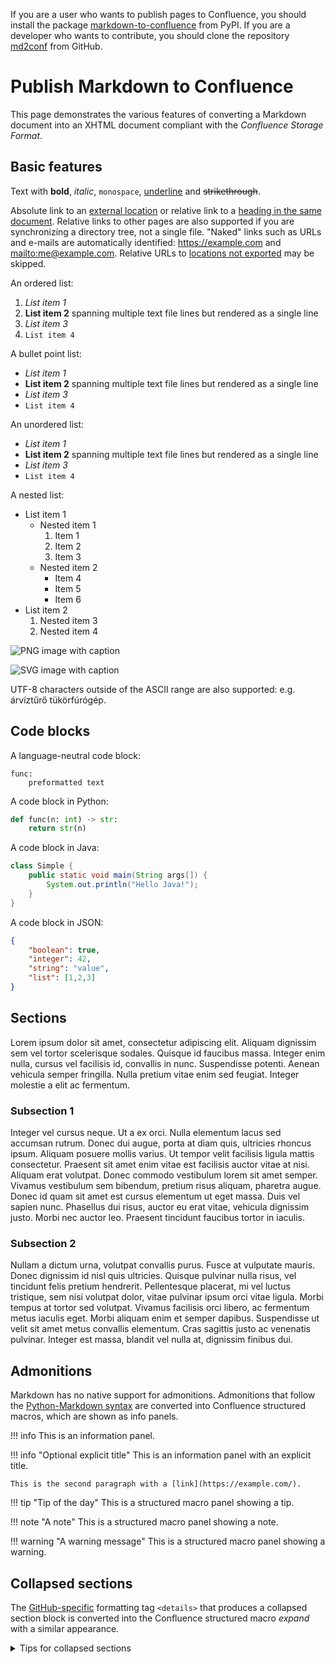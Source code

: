 <!-- confluence-page-id: 85668266616 -->

If you are a user who wants to publish pages to Confluence, you should install the package [markdown-to-confluence](https://pypi.org/project/markdown-to-confluence/) from PyPI. If you are a developer who wants to contribute, you should clone the repository [md2conf](https://github.com/hunyadi/md2conf) from GitHub.

# Publish Markdown to Confluence

This page demonstrates the various features of converting a Markdown document into an XHTML document compliant with the *Confluence Storage Format*.

## Basic features

Text with **bold**, *italic*, `monospace`, <ins>underline</ins> and ~~strikethrough~~.

Absolute link to an [external location](http://example.com/) or relative link to a [heading in the same document](#Basic-features). Relative links to other pages are also supported if you are synchronizing a directory tree, not a single file. "Naked" links such as URLs and e-mails are automatically identified: <https://example.com> and <mailto:me@example.com>. Relative URLs to [locations not exported](missing.md) may be skipped.

An ordered list:

1. *List item 1*
2. **List item 2**
spanning multiple text file lines but rendered as a single line
3. _List item 3_
4. `List item 4`

A bullet point list:

* *List item 1*
* **List item 2**
spanning multiple text file lines but rendered as a single line
* _List item 3_
* `List item 4`

An unordered list:

- *List item 1*
- **List item 2**
spanning multiple text file lines but rendered as a single line
- _List item 3_
- `List item 4`

A nested list:

* List item 1
    * Nested item 1
        1. Item 1
        2. Item 2
        3. Item 3
    * Nested item 2
        - Item 4
        - Item 5
        - Item 6
* List item 2
    1. Nested item 3
    2. Nested item 4

![PNG image with caption](figure/interoperability.png)

![SVG image with caption](figure/interoperability.svg)

UTF-8 characters outside of the ASCII range are also supported: e.g. árvíztűrő tükörfúrógép.

## Code blocks

A language-neutral code block:
```
func:
    preformatted text
```

A code block in Python:
```python
def func(n: int) -> str:
    return str(n)
```

A code block in Java:
```java
class Simple {
    public static void main(String args[]) {
        System.out.println("Hello Java!");
    }
}
```

A code block in JSON:
```json
{
    "boolean": true,
    "integer": 42,
    "string": "value",
    "list": [1,2,3]
}
```

## Sections

Lorem ipsum dolor sit amet, consectetur adipiscing elit. Aliquam dignissim sem vel tortor scelerisque sodales. Quisque id faucibus massa. Integer enim nulla, cursus vel facilisis id, convallis in nunc. Suspendisse potenti. Aenean vehicula semper fringilla. Nulla pretium vitae enim sed feugiat. Integer molestie a elit ac fermentum.

### Subsection 1

Integer vel cursus neque. Ut a ex orci. Nulla elementum lacus sed accumsan rutrum. Donec dui augue, porta at diam quis, ultricies rhoncus ipsum. Aliquam posuere mollis varius. Ut tempor velit facilisis ligula mattis consectetur. Praesent sit amet enim vitae est facilisis auctor vitae at nisi. Aliquam erat volutpat. Donec commodo vestibulum lorem sit amet semper. Vivamus vestibulum sem bibendum, pretium risus aliquam, pharetra augue. Donec id quam sit amet est cursus elementum ut eget massa. Duis vel sapien nunc. Phasellus dui risus, auctor eu erat vitae, vehicula dignissim justo. Morbi nec auctor leo. Praesent tincidunt faucibus tortor in iaculis.

### Subsection 2

Nullam a dictum urna, volutpat convallis purus. Fusce at vulputate mauris. Donec dignissim id nisl quis ultricies.
Quisque pulvinar nulla risus, vel tincidunt felis pretium hendrerit. Pellentesque placerat, mi vel luctus tristique,
sem nisi volutpat dolor, vitae pulvinar ipsum orci vitae ligula. Morbi tempus at tortor sed volutpat. Vivamus
facilisis orci libero, ac fermentum metus iaculis eget. Morbi aliquam enim et semper dapibus. Suspendisse ut velit sit
amet metus convallis elementum. Cras sagittis justo ac venenatis pulvinar. Integer est massa, blandit vel nulla at,
dignissim finibus dui.

## Admonitions

Markdown has no native support for admonitions. Admonitions that follow the [Python-Markdown syntax](https://python-markdown.github.io/extensions/admonition/) are converted into Confluence structured macros, which are shown as info panels.

!!! info
    This is an information panel.

!!! info "Optional explicit title"
    This is an information panel with an explicit title.

    This is the second paragraph with a [link](https://example.com/).

!!! tip "Tip of the day"
    This is a structured macro panel showing a tip.

!!! note "A note"
    This is a structured macro panel showing a note.

!!! warning "A warning message"
    This is a structured macro panel showing a warning.

## Collapsed sections

The [GitHub-specific](https://docs.github.com/en/get-started/writing-on-github/working-with-advanced-formatting/organizing-information-with-collapsed-sections) formatting tag `<details>` that produces a collapsed section block is converted into the Confluence structured macro *expand* with a similar appearance.

<details markdown="1">
<summary>Tips for collapsed sections</summary>

You can add text within a collapsed section.

You can add an image or a code block, too.

```ruby
puts "Hello World"
```
</details>
